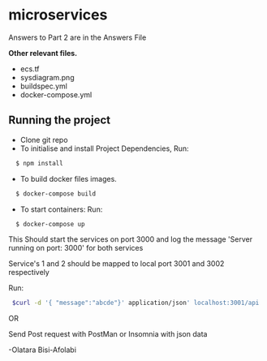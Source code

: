 # microservices

Answers to Part 2 are in the Answers File

**Other relevant files.**

- ecs.tf
- sysdiagram.png
- buildspec.yml
- docker-compose.yml


## Running the project
- Clone git repo
- To initialise and install Project Dependencies, Run:
```sh
  $ npm install
```
- To build docker files images.
```sh
  $ docker-compose build
```
- To start containers: 
Run:
```sh
  $ docker-compose up
```
This Should start the services on port 3000 and log the message 'Server running on port: 3000' for both services
 
Service's 1 and 2 should be mapped to local port 3001 and 3002 respectively

Run:
```sh
 $curl -d '{ "message":"abcde"}' application/json' localhost:3001/api
```
OR

Send Post request with PostMan or Insomnia with json data

-Olatara Bisi-Afolabi
